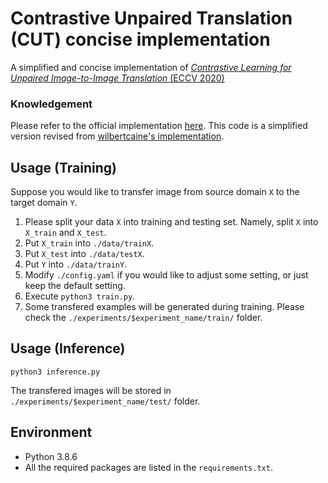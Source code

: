 # Contrastive Unpaired Translation (CUT) concise implementation
A simplified and concise implementation of [*Contrastive Learning for Unpaired
Image-to-Image Translation* (ECCV 2020)](https://link.springer.com/chapter/10.1007/978-3-030-58545-7_19)

### Knowledgement
Please refer to the official implementation [here](https://github.com/taesungp/contrastive-unpaired-translation). This code is a simplified version revised from [wilbertcaine's implementation](https://github.com/wilbertcaine/CUT).

## Usage (Training)
Suppose you would like to transfer image from source domain `X` to the target domain `Y`.
1. Please split your data `X` into training and testing set. Namely, split `X` into `X_train` and `X_test`.
2. Put `X_train` into `./data/trainX`. 
3. Put `X_test` into `./data/testX`. 
4. Put `Y` into `./data/trainY`.
5. Modify `./config.yaml` if you would like to adjust some setting, or just keep the default setting.
6. Execute `python3 train.py`.
7. Some transfered examples will be generated during training. Please check the `./experiments/$experiment_name/train/` folder.

## Usage (Inference)
```
python3 inference.py
```
The transfered images will be stored in `./experiments/$experiment_name/test/` folder.

## Environment
- Python 3.8.6
- All the required packages are listed in the `requirements.txt`.